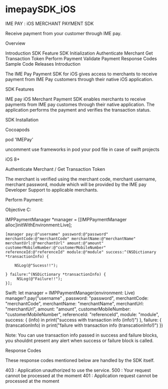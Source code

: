 # imepaySDK_iOS

IME PAY : iOS MERCHANT PAYMENT SDK

Receive payment from your customer through IME pay.

Overview

Introduction
SDK Feature
SDK Initialization
Authenticate Merchant
Get Transaction Token
Perform Payment
Validate Payment
Response Codes
Sample Code
Releases
Introduction

The IME Pay Payment SDK for iOS gives access to merchants to receive payment from IME Pay customers through their native iOS application.

SDK Features

IME pay iOS Merchant Payment SDK enables merchants to receive payments from IME pay customes through their native application. The application performs the payment and verifies the transaction status.

SDK Installation

Cocoapods

pod 'IMEPay' 

uncomment use frameworks in pod your pod file in case of swift projects

iOS 8+

Authenticate Merchant / Get Transaction Token

The merchant is verified using the merchant code, merchant username, merchant password, module which will be provided by the IME pay Developer Support to applicable merchants.

Perform Payment:

Objective C:

  IMPPaymentManager *manager = [[IMPPaymentManager alloc]initWithEnvironment:Live];
    
    [manager pay:@"username" password:@"password" merchantCode:@"merchantCode" merchantName:@"merchantName" merchantUrl:@"merchantUrl" amount:@"amount" customerMobileNumber:@"customerMobileNumber" referenceId:@"referenceId" module:@"module" success:^(NSDictionary *transactionInfo) {
        
        NSLog(@"Sucess!!");
        
    } failure:^(NSDictionary *transactionInfo) {
         NSLog(@"Failure!!");
    }];

Swift:
  let manager = IMPPaymentManager(environment: Live)
        manager?.pay("username" , password: "password", merchantCode: "merchantCode", merchantName: "merchantName", merchantUrl: "merchantUrl", amount: "amount", customerMobileNumber: "customerMobileNumber", referenceId: "referenceId", module: "module", success: { (info) in
            print("success with transaction info \(info!)")
        }, failure: { (transcationInfo) in
            print("failure with transaction info \(transcationInfo!)")
        })

Note: You can use transaction info passed in success and failure blocks, you shouldnt present any alert when success or failure block is called.

Response Codes

These response codes mentioned below are handled by the SDK itself.

403 : Application unauthorized to use the service.
500 : Your request cannot be processed at the moment
401 : Application request cannot be processed at the moment


